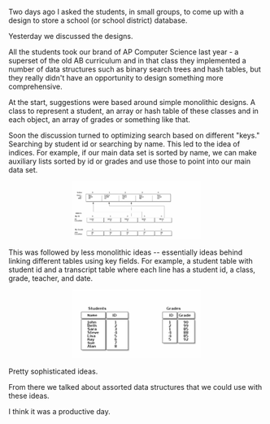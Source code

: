 <!--
.. title: Databases - the next day
.. slug: 2013-10-09-database-followup.md
.. date: 2013-10-09
.. type: text
-->


Two days ago I asked the students, in small groups, to come up with a design to store a school (or school district) database.

Yesterday we discussed the designs.

All the students took our brand of AP Computer Science last year - a
superset of the old AB curriculum and in that class they implemented a
number of data structures such as binary search trees and hash tables,
but they really didn't have an opportunity to design something more
comprehensive.

At the start, suggestions were based around simple monolithic
designs. A class to represent a student, an array or hash table of
these classes and in each object, an array of grades or something like
that. 

Soon the discussion turned to optimizing search based on different
"keys." Searching by student id or searching by name. This led to the
idea of indices. For example, if our main data set is sorted by name, we can make auxiliary lists sorted by id or grades and use those to point into our main data set.


<div align="center">
<a href="/img/2013-10-09-database-part2/indices.png" rel="lightbox">
<img width="50%" src="/img/2013-10-09-database-part2/indices.png" class="" alt="" />
</a>
</div>


This was followed by less monolithic ideas -- essentially ideas behind
linking different tables using key fields. For example, a student
table with student id and a transcript table where each line has a
student id, a class, grade, teacher, and date.

<div align="center">
<a href="/img/2013-10-09-database-part2/links.png" rel="lightbox">
<img width="50%" src="/img/2013-10-09-database-part2/links.png" class="" alt="" />
</a>
</div>

Pretty sophisticated ideas.

From there we talked about assorted data structures that we could use with these ideas. 

I think it was a productive day.
